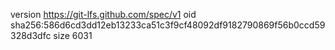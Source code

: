version https://git-lfs.github.com/spec/v1
oid sha256:586d6cd3dd12eb13233ca51c3f9cf48092df9182790869f56b0ccd59328d3dfc
size 6031
